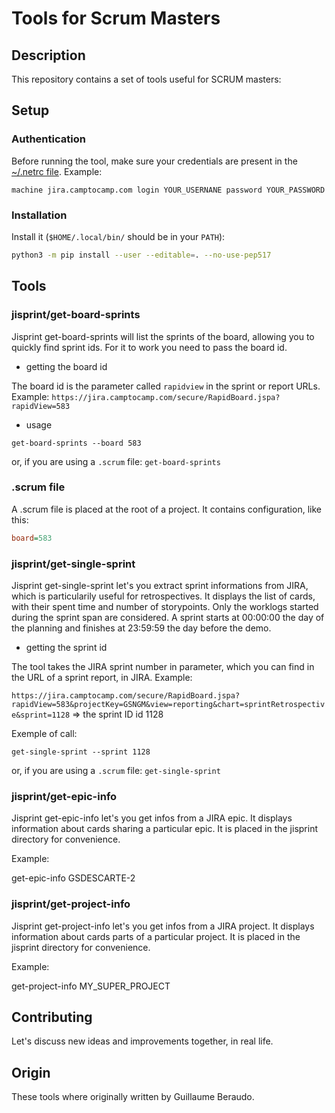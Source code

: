 # Tools for Scrum Masters

## Description

This repository contains a set of tools useful for SCRUM masters:

## Setup

### Authentication

Before running the tool, make sure your credentials are present in the [~/.netrc file](https://jira.readthedocs.io/en/master/examples.html#authentication).
Example:

```machine jira.camptocamp.com login YOUR_USERNANE password YOUR_PASSWORD```

### Installation

Install it (`$HOME/.local/bin/` should be in your `PATH`):

```bash
python3 -m pip install --user --editable=. --no-use-pep517
```

## Tools

### jisprint/get-board-sprints

Jisprint get-board-sprints will list the sprints of the board, allowing you to quickly find sprint ids.
For it to work you need to pass the board id.

- getting the board id

The board id is the parameter called `rapidview` in the sprint or report URLs.
Example:
`https://jira.camptocamp.com/secure/RapidBoard.jspa?rapidView=583`

- usage

```get-board-sprints --board 583```

or, if you are using a `.scrum` file: ```get-board-sprints```


### .scrum file

A .scrum file is placed at the root of a project. It contains configuration, like this:

```ini
board=583
```

### jisprint/get-single-sprint

Jisprint get-single-sprint let's you extract sprint informations from JIRA, which is particularily useful for retrospectives.
It displays the list of cards, with their spent time and number of storypoints.
Only the worklogs started during the sprint span are considered.
A sprint starts at 00:00:00 the day of the planning and finishes at 23:59:59 the day before the demo.

- getting the sprint id

The tool takes the JIRA sprint number in parameter, which you can find in the URL of a sprint report, in JIRA.
Example:

`https://jira.camptocamp.com/secure/RapidBoard.jspa?rapidView=583&projectKey=GSNGM&view=reporting&chart=sprintRetrospective&sprint=1128`
=> the sprint ID id 1128

Exemple of call:

```get-single-sprint --sprint 1128```

or, if you are using a `.scrum` file: ```get-single-sprint```

### jisprint/get-epic-info

Jisprint get-epic-info let's you get infos from a JIRA epic. It displays information about cards sharing a particular epic.
It is placed in the jisprint directory for convenience.

Example:

get-epic-info GSDESCARTE-2

### jisprint/get-project-info

Jisprint get-project-info let's you get infos from a JIRA project. It displays information about cards parts of a particular project.
It is placed in the jisprint directory for convenience.

Example:

get-project-info MY_SUPER_PROJECT

## Contributing

Let's discuss new ideas and improvements together, in real life.

## Origin

These tools where originally written by Guillaume Beraudo.
